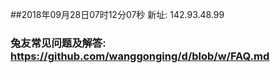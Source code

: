##2018年09月28日07时12分07秒 新址: 142.93.48.99
### 兔友常见问题及解答: https://github.com/wanggonging/d/blob/w/FAQ.md
